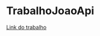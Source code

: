 # TrabalhoJoaoApi

<a href="https://drive.google.com/file/d/1s1skBk_mD48qpY2vsfG6fm9gPSD1_ijl/view?usp=sharing">Link do trabalho </a>
